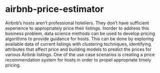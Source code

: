# airbnb-price-estimator
Airbnb’s hosts aren’t professional hoteliers. They don’t have sufficient experience to appropriately price their listings. Inorder to address this  business  problem,  data  science  methods  can  be  used  to  develop  pricing  algorithms  to  provide guidance  for  hosts. This  can  be  done  by  exploring  available  data  of  current  listings  with  clustering techniques,  identifying attributes that affect price and building models to predict  the  prices  for various Airbnb listings. One of the use case scenarios is creating a price recommendation system for hosts in order to propel appropriate timely pricing.
